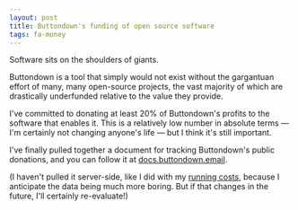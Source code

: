 ```yaml
---
layout: post
title: Buttondown's funding of open source software
tags: fa-money
---
```


Software sits on the shoulders of giants.

Buttondown is a tool that simply would not exist without the gargantuan effort of many, many open-source projects, the vast majority of which are drastically underfunded relative to the value they provide.

I've committed to donating at least 20% of Buttondown's profits to the software that enables it. This is a relatively low number in absolute terms — I'm certainly not changing anyone's life — but I think it's still important.

I've finally pulled together a document for tracking Buttondown's public donations, and you can follow it at [docs.buttondown.email](https://docs.buttondown.email).

(I haven't pulled it server-side, like I did with my [running costs](https://docs.buttondown.email), because I anticipate the data being much more boring. But if that changes in the future, I'll certainly re-evaluate!)
